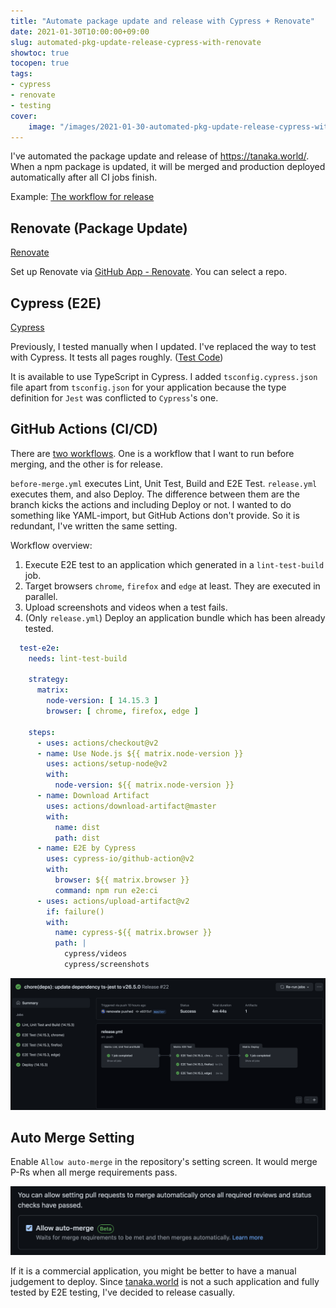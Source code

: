 ```yaml
---
title: "Automate package update and release with Cypress + Renovate"
date: 2021-01-30T10:00:00+09:00
slug: automated-pkg-update-release-cypress-with-renovate
showtoc: true
tocopen: true
tags:
- cypress
- renovate
- testing
cover:
    image: "/images/2021-01-30-automated-pkg-update-release-cypress-with-renovate/a-workflow-for-release.png"
---
```


I've automated the package update and release of https://tanaka.world/. When a npm package is updated, it will be merged and production deployed automatically after all CI jobs finish.

Example: [The workflow for release](https://github.com/tanakaworld/tanaka.world/actions/runs/521300728)

## Renovate (Package Update)

[Renovate](https://github.com/renovatebot/renovate)

Set up Renovate via [GitHub App - Renovate](https://github.com/apps/renovate). You can select a repo.

## Cypress (E2E)

[Cypress](https://www.cypress.io/)

Previously, I tested manually when I updated. I've replaced the way to test with Cypress.
It tests all pages roughly. ([Test Code](https://github.com/tanakaworld/tanaka.world/tree/e9315cff502901728e2b5dbd388adf2919f4e40d/cypress/integration))

It is available to use TypeScript in Cypress. I added `tsconfig.cypress.json` file apart from  `tsconfig.json` for your application because the type definition for `Jest` was conflicted to `Cypress`'s one.

## GitHub Actions (CI/CD)

There are [two workflows](https://github.com/tanakaworld/tanaka.world/tree/e9315cff502901728e2b5dbd388adf2919f4e40d/.github/workflows). One is a workflow that I want to run before merging, and the other is for release.

`before-merge.yml` executes Lint, Unit Test, Build and E2E Test. `release.yml` executes them, and also Deploy. The difference between them are the branch kicks the actions and including Deploy or not. I wanted to do something like YAML-import, but GitHub Actions don't provide. So it is redundant, I've written the same setting.

Workflow overview:

1. Execute E2E test to an application which generated in a `lint-test-build` job.
1. Target browsers `chrome`, `firefox` and `edge` at least. They are executed in parallel.
1. Upload screenshots and videos when a test fails.
1. (Only `release.yml`) Deploy an application bundle which has been already tested.

```yaml
  test-e2e:
    needs: lint-test-build

    strategy:
      matrix:
        node-version: [ 14.15.3 ]
        browser: [ chrome, firefox, edge ]

    steps:
      - uses: actions/checkout@v2
      - name: Use Node.js ${{ matrix.node-version }}
        uses: actions/setup-node@v2
        with:
          node-version: ${{ matrix.node-version }}
      - name: Download Artifact
        uses: actions/download-artifact@master
        with:
          name: dist
          path: dist
      - name: E2E by Cypress
        uses: cypress-io/github-action@v2
        with:
          browser: ${{ matrix.browser }}
          command: npm run e2e:ci
      - uses: actions/upload-artifact@v2
        if: failure()
        with:
          name: cypress-${{ matrix.browser }}
          path: |
            cypress/videos
            cypress/screenshots
```

![a-workflow-for-release.png](/images/2021-01-30-automated-pkg-update-release-cypress-with-renovate/a-workflow-for-release.png)

## Auto Merge Setting

Enable `Allow auto-merge` in the repository's setting screen. It would merge P-Rs when all merge requirements pass.

![github-repo-allow-auto-merge.png](/images/2021-01-30-automated-pkg-update-release-cypress-with-renovate/github-repo-allow-auto-merge.png)

If it is a commercial application, you might be better to have a manual judgement to deploy. Since [tanaka.world](https://tanaka.world/) is not a such application and fully tested by E2E testing, I've decided to release casually.
